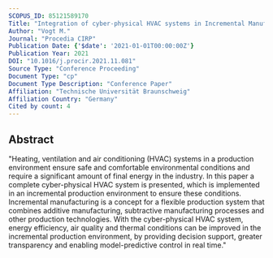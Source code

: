```yaml
---
SCOPUS_ID: 85121589170
Title: "Integration of cyber-physical HVAC systems in Incremental Manufacturing to improve Energy Efficiency and Air Quality"
Author: "Vogt M."
Journal: "Procedia CIRP"
Publication Date: {'$date': '2021-01-01T00:00:00Z'}
Publication Year: 2021
DOI: "10.1016/j.procir.2021.11.081"
Source Type: "Conference Proceeding"
Document Type: "cp"
Document Type Description: "Conference Paper"
Affiliation: "Technische Universität Braunschweig"
Affiliation Country: "Germany"
Cited by count: 4
---
```


## Abstract
"Heating, ventilation and air conditioning (HVAC) systems in a production environment ensure safe and comfortable environmental conditions and require a significant amount of final energy in the industry. In this paper a complete cyber-physical HVAC system is presented, which is implemented in an incremental production environment to ensure these conditions. Incremental manufacturing is a concept for a flexible production system that combines additive manufacturing, subtractive manufacturing processes and other production technologies. With the cyber-physical HVAC system, energy efficiency, air quality and thermal conditions can be improved in the incremental production environment, by providing decision support, greater transparency and enabling model-predictive control in real time."
